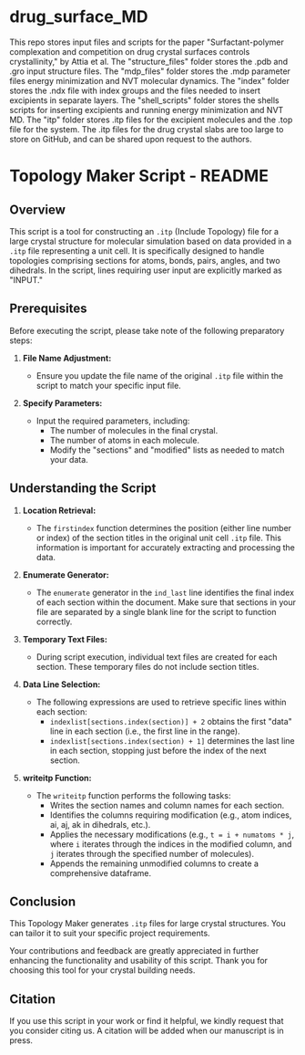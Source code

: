 # drug_surface_MD
This repo stores input files and scripts for the paper "Surfactant-polymer complexation and competition on drug crystal surfaces controls crystallinity," by Attia et al. The "structure_files" folder stores the .pdb and .gro input structure files. The "mdp_files" folder stores the .mdp parameter files energy minimization and NVT molecular dynamics. The "index" folder stores the .ndx file with index groups and the files needed to insert excipients in separate layers. The "shell_scripts" folder stores the shells scripts for inserting excipients and running energy minimization and NVT MD. The "itp" folder stores .itp files for the excipient molecules and the .top file for the system. The .itp files for the drug crystal slabs are too large to store on GitHub, and can be shared upon request to the authors.
# Topology Maker Script - README

## Overview

This script is a tool for constructing an `.itp` (Include Topology) file for a large crystal structure for molecular simulation based on data provided in a `.itp` file representing a unit cell. It is specifically designed to handle topologies comprising sections for atoms, bonds, pairs, angles, and two dihedrals. In the script, lines requiring user input are explicitly marked as "INPUT."

## Prerequisites

Before executing the script, please take note of the following preparatory steps:

1. **File Name Adjustment:**
   - Ensure you update the file name of the original `.itp` file within the script to match your specific input file.

2. **Specify Parameters:**
   - Input the required parameters, including:
     - The number of molecules in the final crystal.
     - The number of atoms in each molecule.
     - Modify the "sections" and "modified" lists as needed to match your data.

## Understanding the Script


1. **Location Retrieval:**
   - The `firstindex` function determines the position (either line number or index) of the section titles in the original unit cell `.itp` file. This information is important for accurately extracting and processing the data.

2. **Enumerate Generator:**
   - The `enumerate` generator in the `ind_last` line identifies the final index of each section within the document. Make sure that sections in your file are separated by a single blank line for the script to function correctly.

3. **Temporary Text Files:**
   - During script execution, individual text files are created for each section. These temporary files do not include section titles.

4. **Data Line Selection:**
   - The following expressions are used to retrieve specific lines within each section:
     - `indexlist[sections.index(section)] + 2` obtains the first "data" line in each section (i.e., the first line in the range).
     - `indexlist[sections.index(section) + 1]` determines the last line in each section, stopping just before the index of the next section.

5. **writeitp Function:**
   - The `writeitp` function performs the following tasks:
     - Writes the section names and column names for each section.
     - Identifies the columns requiring modification (e.g., atom indices, ai, aj, ak in dihedrals, etc.).
     - Applies the necessary modifications (e.g., `t = i + numatoms * j`, where `i` iterates through the indices in the modified column, and `j` iterates through the specified number of molecules).
     - Appends the remaining unmodified columns to create a comprehensive dataframe.

## Conclusion

This Topology Maker generates `.itp` files for large crystal structures. You can tailor it to suit your specific project requirements.

Your contributions and feedback are greatly appreciated in further enhancing the functionality and usability of this script. Thank you for choosing this tool for your crystal building needs.

## Citation

If you use this script in your work or find it helpful, we kindly request that you consider citing us. A citation will be added when our manuscript is in press. 

